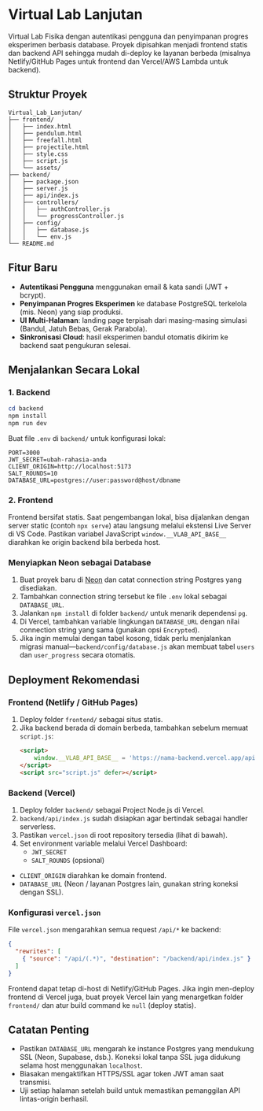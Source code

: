 # Virtual Lab Lanjutan

Virtual Lab Fisika dengan autentikasi pengguna dan penyimpanan progres eksperimen berbasis database. Proyek dipisahkan menjadi frontend statis dan backend API sehingga mudah di-deploy ke layanan berbeda (misalnya Netlify/GitHub Pages untuk frontend dan Vercel/AWS Lambda untuk backend).

## Struktur Proyek

```
Virtual_Lab_Lanjutan/
├── frontend/
│   ├── index.html
│   ├── pendulum.html
│   ├── freefall.html
│   ├── projectile.html
│   ├── style.css
│   ├── script.js
│   └── assets/
├── backend/
│   ├── package.json
│   ├── server.js
│   ├── api/index.js
│   ├── controllers/
│   │   ├── authController.js
│   │   └── progressController.js
│   ├── config/
│   │   ├── database.js
│   │   └── env.js
└── README.md
```

## Fitur Baru

- **Autentikasi Pengguna** menggunakan email & kata sandi (JWT + bcrypt).
- **Penyimpanan Progres Eksperimen** ke database PostgreSQL terkelola (mis. Neon) yang siap produksi.
- **UI Multi-Halaman**: landing page terpisah dari masing-masing simulasi (Bandul, Jatuh Bebas, Gerak Parabola).
- **Sinkronisasi Cloud**: hasil eksperimen bandul otomatis dikirim ke backend saat pengukuran selesai.

## Menjalankan Secara Lokal

### 1. Backend

```powershell
cd backend
npm install
npm run dev
```

Buat file `.env` di `backend/` untuk konfigurasi lokal:

```
PORT=3000
JWT_SECRET=ubah-rahasia-anda
CLIENT_ORIGIN=http://localhost:5173
SALT_ROUNDS=10
DATABASE_URL=postgres://user:password@host/dbname
```

### 2. Frontend

Frontend bersifat statis. Saat pengembangan lokal, bisa dijalankan dengan server static (contoh `npx serve`) atau langsung melalui ekstensi Live Server di VS Code. Pastikan variabel JavaScript `window.__VLAB_API_BASE__` diarahkan ke origin backend bila berbeda host.

### Menyiapkan Neon sebagai Database

1. Buat proyek baru di [Neon](https://neon.tech) dan catat connection string Postgres yang disediakan.
2. Tambahkan connection string tersebut ke file `.env` lokal sebagai `DATABASE_URL`.
3. Jalankan `npm install` di folder `backend/` untuk menarik dependensi `pg`.
4. Di Vercel, tambahkan variable lingkungan `DATABASE_URL` dengan nilai connection string yang sama (gunakan opsi `Encrypted`).
5. Jika ingin memulai dengan tabel kosong, tidak perlu menjalankan migrasi manual—`backend/config/database.js` akan membuat tabel `users` dan `user_progress` secara otomatis.

## Deployment Rekomendasi

### Frontend (Netlify / GitHub Pages)

1. Deploy folder `frontend/` sebagai situs statis.
2. Jika backend berada di domain berbeda, tambahkan sebelum memuat `script.js`:
   ```html
   <script>
       window.__VLAB_API_BASE__ = 'https://nama-backend.vercel.app/api';
   </script>
   <script src="script.js" defer></script>
   ```

### Backend (Vercel)

1. Deploy folder `backend/` sebagai Project Node.js di Vercel.
2. `backend/api/index.js` sudah disiapkan agar bertindak sebagai handler serverless.
3. Pastikan `vercel.json` di root repository tersedia (lihat di bawah).
4. Set environment variable melalui Vercel Dashboard:
   - `JWT_SECRET`
   - `SALT_ROUNDS` (opsional)
  - `CLIENT_ORIGIN` diarahkan ke domain frontend.
  - `DATABASE_URL` (Neon / layanan Postgres lain, gunakan string koneksi dengan SSL).

### Konfigurasi `vercel.json`

File `vercel.json` mengarahkan semua request `/api/*` ke backend:

```json
{
  "rewrites": [
    { "source": "/api/(.*)", "destination": "/backend/api/index.js" }
  ]
}
```

Frontend dapat tetap di-host di Netlify/GitHub Pages. Jika ingin men-deploy frontend di Vercel juga, buat proyek Vercel lain yang menargetkan folder `frontend/` dan atur build command ke `null` (deploy statis).

## Catatan Penting

- Pastikan `DATABASE_URL` mengarah ke instance Postgres yang mendukung SSL (Neon, Supabase, dsb.). Koneksi lokal tanpa SSL juga didukung selama host menggunakan `localhost`.
- Biasakan mengaktifkan HTTPS/SSL agar token JWT aman saat transmisi.
- Uji setiap halaman setelah build untuk memastikan pemanggilan API lintas-origin berhasil.
